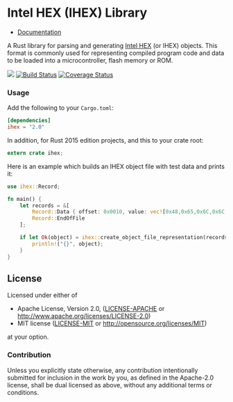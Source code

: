 Intel HEX (IHEX) Library
========================

* [Documentation](https://martinmroz.github.io/ihex/master/ihex/)

A Rust library for parsing and generating [Intel HEX](https://en.wikipedia.org/wiki/Intel_HEX) 
(or IHEX) objects. This format is commonly used for representing compiled program code
and data to be loaded into a microcontroller, flash memory or ROM.

[![](http://meritbadge.herokuapp.com/ihex)](https://crates.io/crates/ihex)
[![Build Status](https://travis-ci.org/martinmroz/ihex.svg?branch=master)](https://travis-ci.org/martinmroz/ihex)
[![Coverage Status](https://coveralls.io/repos/github/martinmroz/ihex/badge.svg?branch=master)](https://coveralls.io/github/martinmroz/ihex?branch=master)

### Usage

Add the following to your `Cargo.toml`:

```toml
[dependencies]
ihex = "2.0"
```

In addition, for Rust 2015 edition projects, and this to your crate root:

```rust
extern crate ihex;
```

Here is an example which builds an IHEX object file with test data and prints it:


```rust
use ihex::Record;

fn main() {
    let records = &[
        Record::Data { offset: 0x0010, value: vec![0x48,0x65,0x6C,0x6C,0x6F] },
        Record::EndOfFile
    ];

    if let Ok(object) = ihex::create_object_file_representation(records) {
        println!("{}", object);
    }
}
```

## License

Licensed under either of

 * Apache License, Version 2.0, ([LICENSE-APACHE](LICENSE-APACHE) or http://www.apache.org/licenses/LICENSE-2.0)
 * MIT license ([LICENSE-MIT](LICENSE-MIT) or http://opensource.org/licenses/MIT)

at your option.

### Contribution

Unless you explicitly state otherwise, any contribution intentionally submitted
for inclusion in the work by you, as defined in the Apache-2.0 license, shall be dual licensed as above, without any
additional terms or conditions.
